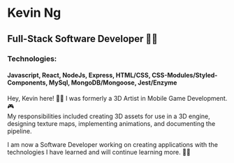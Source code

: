 # Kevin Ng
## Full-Stack Software Developer :technologist:	
### Technologies: 
#### Javascript, React, NodeJs, Express, HTML/CSS, CSS-Modules/Styled-Components, MySql, MongoDB/Mongoose, Jest/Enzyme 
   
  
Hey, Kevin here! :raising_hand_man: I was formerly a 3D Artist in Mobile Game Development. :video_game:	 </br>
My responsibilities included creating 3D assets for use in a 3D engine, designing texture maps, implementing animations, and documenting the pipeline. 

I am now a Software Developer working on creating applications with the technologies I have learned and will continue learning more. :man_student:

